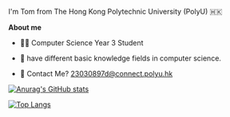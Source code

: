 I'm Tom from The Hong Kong Polytechnic University (PolyU) 🇭🇰

**About me**

- 🧑‍🎓 Computer Science Year 3 Student

- 📖 have different basic knowledge fields in computer science.

- 💬 Contact Me? 23030897d@connect.polyu.hk

[![Anurag's GitHub stats](https://github-readme-stats.vercel.app/api?username=TonnyWong1052&theme=react&show_icons=true&&count_private=true&theme=transparent)](https://github.com/anuraghazra/github-readme-stats)

[![Top Langs](https://github-readme-stats.vercel.app/api/top-langs/?username=TonnyWong1052&theme=react&langs_count=8&layout=compact&theme=transparent)](https://github.com/anuraghazra/github-readme-stats)
